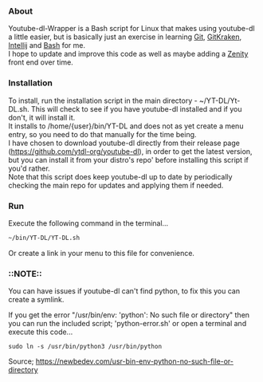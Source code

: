 <h3>About</h3>

Youtube-dl-Wrapper is a Bash script for Linux that makes using youtube-dl a little easier, but is basically just an exercise in learning [Git](https://git-scm.com/), [GitKraken](https://www.gitkraken.com/), [Intellij](https://www.jetbrains.com/idea/) and [Bash](https://www.gnu.org/software/bash/) for me.<br />
I hope to update and improve this code as well as maybe adding a [Zenity](https://wiki.gnome.org/Projects/Zenity) front end over time.<br />

<h3>Installation</h3>

To install, run the installation script in the main directory - ~/YT-DL/Yt-DL.sh. This will check to see if you have youtube-dl installed and if you don't, it will install it.<br />
It installs to /home/{user}/bin/YT-DL and does not as yet create a menu entry, so you need to do that manually for the time being.<br />
I have chosen to download youtube-dl directly from their release page (https://github.com/ytdl-org/youtube-dl), in order to get  the latest version, but you can install it from your distro's repo' before installing this script if you'd rather.<br />
Note that this script does keep youtube-dl up to date by periodically checking the main repo for updates and applying them if needed.

<h3>Run</h3>

Execute the following command in the terminal...
```` bash 
~/bin/YT-DL/YT-DL.sh
````
Or create a link in your menu to this file for convenience.

<h3>::NOTE::</h3>

You can have issues if youtube-dl can't find python, to fix this you can create a symlink.<br />

If you get the error "/usr/bin/env: 'python': No such file or directory" then you can run the included script; 'python-error.sh' or open a terminal and execute this code...<br />
```bash{16}
sudo ln -s /usr/bin/python3 /usr/bin/python
```
Source; https://newbedev.com/usr-bin-env-python-no-such-file-or-directory
